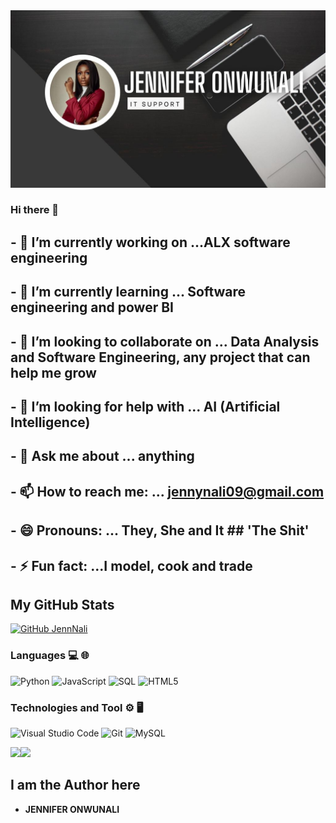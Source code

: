 <img src="https://github.com/JennyNali/JennyNali/blob/main/Name banner.jpeg?raw=true" alt="banner that says Onwunali Jennifer, IT Sopport">

### Hi there 👋



## - 🔭 I’m currently working on ...ALX software engineering
## - 🌱 I’m currently learning ... Software engineering and power BI
## - 👯 I’m looking to collaborate on ... Data Analysis and Software Engineering, any project that can help me grow
## - 🤔 I’m looking for help with ... AI (Artificial Intelligence)
## - 💬 Ask me about ... anything
## - 📫 How to reach me: ... jennynali09@gmail.com
## - 😄 Pronouns: ... They, She and It     ## 'The Shit' ##
## - ⚡ Fun fact: ...I model, cook and trade

 ## My GitHub Stats
<!--
![GitHub stats](https://github-readme-stats.vercel.app/api?username=Jennynali&show_icons=true&theme=prussian)

![Top Langs](https://github-readme-stats.vercel.app/api/top-langs/?username=JennyNali&theme=prussian)
-->

[![GitHub JennNali](https://img.shields.io/github/followers/JennyNali?label=follow&style=social)](https://github.com/JennyNali)


### Languages 💻 🌐

![Python](https://img.shields.io/badge/-Python-000?&logo=python)
![JavaScript](https://img.shields.io/badge/-JavaScript-000?&logo=JavaScript)
![SQL](https://img.shields.io/badge/-SQL-000?&logo=MySQL&logoColor=4479A1)
![HTML5](https://img.shields.io/badge/-HTML5-333333?style=flat&logo=HTML5) 

### Technologies and Tool ⚙️ 🖥

![Visual Studio Code](https://img.shields.io/badge/-Visual%20Studio%20Code-333333?style=flat&logo=visual-studio-code&logoColor=007ACC)
![Git](https://img.shields.io/badge/-Git-333333?style=flat&logo=git)
![MySQL](https://img.shields.io/badge/-MySQL-333333?style=flat&logo=mysql)


<a href="https://github.com/JennyNali"><img height="130px" src="https://github-readme-stats.vercel.app/api?username=JennyNali&hide_title=true&hide_border=true&show_icons=true&include_all_commits=true&count_private=true&line_height=21&text_color=000&icon_color=fff&bg_color=1F4037,536976,92FFC0,0396FF&theme=Midnight" /><!-- wi*quL3fcV --><img height="130px" src="https://github-readme-stats.vercel.app/api/top-langs/?username=JennyNali&hide=html&hide_title=false&hide_border=true&layout=compact&langs_count=7&exclude_repo=comp426,Redventures-Movie-Quotes&text_color=000&icon_color=fff&bg_color=1F4037,536976,92FFC0,0396FF&theme=Midnight" /></a>


 
 ## I am the Author here
* **JENNIFER ONWUNALI** 
